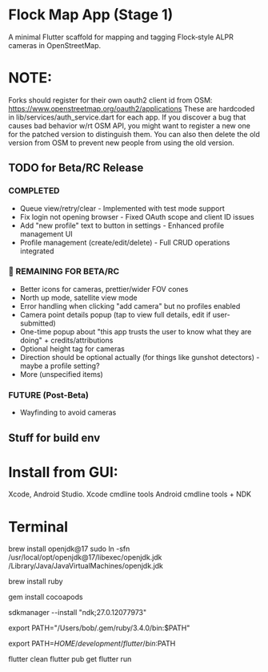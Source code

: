 # Flock Map App (Stage 1)

A minimal Flutter scaffold for mapping and tagging Flock‑style ALPR cameras in OpenStreetMap.

# NOTE:
Forks should register for their own oauth2 client id from OSM: https://www.openstreetmap.org/oauth2/applications
These are hardcoded in lib/services/auth_service.dart for each app.
If you discover a bug that causes bad behavior w/rt OSM API, you might want to register a new one for the patched version to distinguish them. You can also then delete the old version from OSM to prevent new people from using the old version.

## TODO for Beta/RC Release

### COMPLETED
- Queue view/retry/clear - Implemented with test mode support
- Fix login not opening browser - Fixed OAuth scope and client ID issues
- Add "new profile" text to button in settings - Enhanced profile management UI
- Profile management (create/edit/delete) - Full CRUD operations integrated

### 🔄 REMAINING FOR BETA/RC
- Better icons for cameras, prettier/wider FOV cones
- North up mode, satellite view mode  
- Error handling when clicking "add camera" but no profiles enabled
- Camera point details popup (tap to view full details, edit if user-submitted)
- One-time popup about "this app trusts the user to know what they are doing" + credits/attributions
- Optional height tag for cameras
- Direction should be optional actually (for things like gunshot detectors) - maybe a profile setting?
- More (unspecified items)

### FUTURE (Post-Beta)
- Wayfinding to avoid cameras

## Stuff for build env
# Install from GUI:
Xcode, Android Studio.
Xcode cmdline tools
Android cmdline tools + NDK

# Terminal
brew install openjdk@17
sudo ln -sfn /usr/local/opt/openjdk@17/libexec/openjdk.jdk /Library/Java/JavaVirtualMachines/openjdk.jdk

brew install ruby

gem install cocoapods

sdkmanager --install "ndk;27.0.12077973"

export PATH="/Users/bob/.gem/ruby/3.4.0/bin:$PATH"

export PATH=$HOME/development/flutter/bin:$PATH

flutter clean
flutter pub get
flutter run
